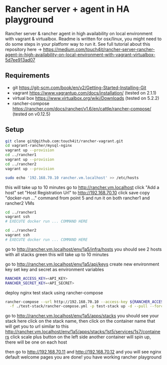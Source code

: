 # Rancher server + agent in HA playground

Rancher server & rancher agent in high availability on local environment with vagrant & virtualbox.
Readme is written for osx/linux, you might need to do some steps in your platfomr way to run it. See full tutorial about this repository here -> https://medium.com/touch4it/rancher-server-rancher-agent-in-high-availability-on-local-environment-with-vagrant-virtualbox-5d7ee913ad07

## Requirements

- git https://git-scm.com/book/en/v2/Getting-Started-Installing-Git
- vagrant https://www.vagrantup.com/docs/installation/ (tested on 2.1.1)
- virtual box https://www.virtualbox.org/wiki/Downloads (tested on 5.2.2)
- rancher-compose https://rancher.com/docs/rancher/v1.6/en/cattle/rancher-compose/ (tested on v0.12.5)

## Setup

```bash
git clone git@github.com:touch4it/rancher-vagrant.git
cd vagrant-rancher/mysql-nginx
vagrant up --provision
cd ../rancher1
vagrant up --provision
cd ../rancher2
vagrant up --provision

sudo echo '192.168.70.10 rancher.vm.localhost' >> /etc/hosts
```

this will take up to 10 minutes
go to http://rancher.vm.localhost
click "Add a host"
set "Host Registration Url" to http://192.168.70.10
click save
copy "docker-run ..." command from point 5 and run it on both rancher1 and rancher2 VMs

```bash
cd ../rancher1
vagrant ssh
# EXECUTE docker run ... COMMAND HERE

cd ../rancher2
vagrant ssh
# EXECUTE docker run ... COMMAND HERE
```

go to http://rancher.vm.localhost/env/1a5/infra/hosts
you should see 2 hosts with all stacks green
this will take up to 10 minutes

go to http://rancher.vm.localhost/env/1a5/api/keys
create new environment key
set key and secret as environment variables

```bash
RANCHER_ACCESS_KEY=<API_KEY>
RANCHER_SECRET_KEY=<API_SECRET>
```

deploy nginx test stack using rancher-compose

```bash
rancher-compose --url http://192.168.70.10 --access-key ${RANCHER_ACCESS_KEY} --secret-key ${RANCHER_SECRET_KEY} \
  -f ./test-stack/rancher-compose.yml -p test-stack up -d --pull --force-upgrade --confirm-upgrade
```

go to http://rancher.vm.localhost/env/1a5/apps/stacks
you should see your stack here
click on the stack name, then click on the container name
that will get you to url similar to this http://rancher.vm.localhost/env/1a5/apps/stacks/1st5/services/1s7/containers
click scale plus button on the left side
another container will spin up, there will be one on each host

then go to http://192.168.70.11 and http://192.168.70.12 and you will see nginx default welcome pages
you are done! you have working rancher playground
